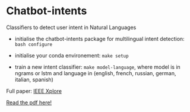 # Chatbot-intents
Classifiers to detect user intent in Natural Languages

* initialise the chatbot-intents package for multilingual intent detection: `bash configure`

* initialise your conda environement: `make setup`

* train a new intent classifier: `make model-language`, where model is in ngrams or lstm and language in (english, french, russian, german, italian, spanish)

Full paper: [IEEE Xplore](https://ieeexplore.ieee.org/document/8931717)

[Read the pdf here!](where_is_my_parcel.pdf)